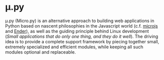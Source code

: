 &#181;.py
====

&#181;.py (Micro.py) is an alternative approach to building web applications in Python
based on nascent philosophies in the Javascript world
(c.f. [microjs](http://microjs.com/) and [Ender](http://ender.no.de/)), as well as the
guiding principle behind Linux development (_Small applications that do only one thing, and they do it well_).
The driving idea is to provide a complete support framework by piecing together small,
extremely specialized and efficient modules, while keeping all such modules optional and replaceable.
